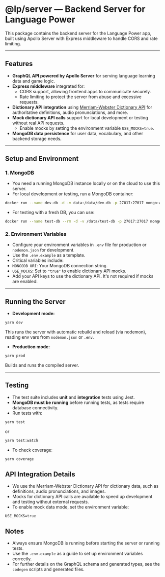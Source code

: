 # @lp/server — Backend Server for Language Power

This package contains the backend server for the Language Power app, built using Apollo Server with Express middleware to handle CORS and rate limiting.

---

## Features

- **GraphQL API powered by Apollo Server** for serving language learning data and game logic.
- **Express middleware** integrated for:
  - CORS support, allowing frontend apps to communicate securely.
  - Rate limiting to protect the server from abuse and excessive requests.
- **Dictionary API integration** using [Merriam-Webster Dictionary API](https://dictionaryapi.com/) for authoritative definitions, audio pronunciations, and more.
- **Mock dictionary API calls** support for local development or testing without real API requests.
  - Enable mocks by setting the environment variable `USE_MOCKS=true`.
- **MongoDB data persistence** for user data, vocabulary, and other backend storage needs.

---

## Setup and Environment

### 1. MongoDB

- You need a running MongoDB instance locally or on the cloud to use this server.
- For local development or testing, run a MongoDB container:

```bash
docker run --name dev-db -d -v data:/data/dev-db -p 27017:27017 mongo:4.2
```

- For testing with a fresh DB, you can use:

```bash
docker run --name test-db --rm -d -v /data/test-db -p 27017:27017 mongo:4.2
```

### 2. Environment Variables

- Configure your environment variables in `.env` file for production or `nodemon.json` for development.
- Use the `.env.example` as a template.
- Critical variables include:
- `MONGODB_URI`: Your MongoDB connection string.
- `USE_MOCKS`: Set to `"true"` to enable dictionary API mocks.
- Add your API keys to use the dictionary API. It's not required if mocks are enabled.

---

## Running the Server

- **Development mode:**

```bash
yarn dev
```

This runs the server with automatic rebuild and reload (via nodemon), reading env vars from `nodemon.json` or `.env`.

- **Production mode:**

```bash
yarn prod
```

Builds and runs the compiled server.

---

## Testing

- The test suite includes **unit** and **integration** tests using Jest.
- **MongoDB must be running** before running tests, as tests require database connectivity.
- Run tests with:

```bash
yarn test
```

or

```bash
yarn test:watch
```

- To check coverage:

```bash
yarn coverage
```

## API Integration Details

- We use the Merriam-Webster Dictionary API for dictionary data, such as definitions, audio pronunciations, and images.
- Mocks for dictionary API calls are available to speed up development and testing without external requests.
- To enable mock data mode, set the environment variable:

```
USE_MOCKS=true
```

## Notes

- Always ensure MongoDB is running before starting the server or running tests.
- Use the `.env.example` as a guide to set up environment variables correctly.
- For further details on the GraphQL schema and generated types, see the `codegen` scripts and generated files.
